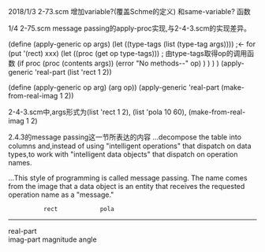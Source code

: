 2018/1/3
2-73.scm 增加variable?(覆盖Schme的定义) 和same-variable? 函数

1/4
2-75.scm message passing的apply-proc实现,与2-4-3.scm的实现差异。

(define (apply-generic op args)
  (let ((type-tags (list (type-tag args)))) ;<- for (put '(rect) xxx)
    (let ((proc (get op type-tags))) ; 由type-tags取得op的调用函数
      (if proc
        (proc (contents args))
        (error "No methods--" op)
      )
    )
  )
)
(apply-generic 'real-part (list 'rect 1 2))

(define (apply-generic op arg) (arg op))
(apply-generic 'real-part (make-from-real-imag 1 2))

2-4-3.scm中,args形式为(list 'rect 1 2), (list 'pola 10 60),
(make-from-real-imag 1 2)

2.4.3的message passing这一节所表达的内容
...decompose the table into columns and,instead of using "intelligent operations" that
dispatch on data types,to work with "intelligent data objects" that dispatch on operation names.

...This style of programming is called message passing.
The name comes from the image that a data object is an entity that
receives the requested operation name as a "message."

              rect            pola
----------------------------------
real-part      
imag-part
magnitude
angle
